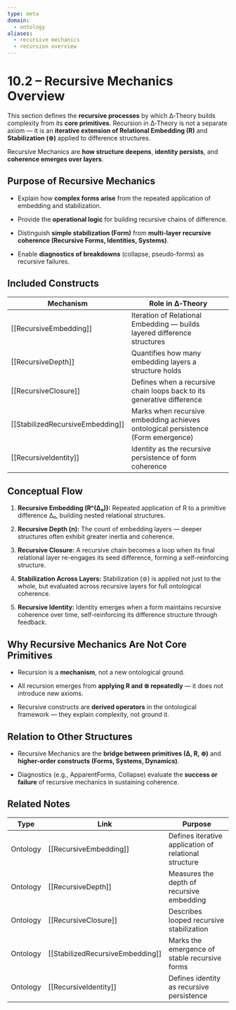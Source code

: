 ```yaml
---
type: meta
domain:
  - ontology
aliases:
  - recursive mechanics
  - recursion overview
---
```


# 10.2 – Recursive Mechanics Overview

This section defines the **recursive processes** by which ∆‑Theory builds complexity from its **core primitives**. Recursion in ∆‑Theory is not a separate axiom — it is an **iterative extension of Relational Embedding (R)** and **Stabilization (⊚)** applied to difference structures.

Recursive Mechanics are **how structure deepens**, **identity persists**, and **coherence emerges over layers**.


## Purpose of Recursive Mechanics

- Explain how **complex forms arise** from the repeated application of embedding and stabilization.
    
- Provide the **operational logic** for building recursive chains of difference.
    
- Distinguish **simple stabilization (Form)** from **multi-layer recursive coherence (Recursive Forms, Identities, Systems)**.
    
- Enable **diagnostics of breakdowns** (collapse, pseudo-forms) as recursive failures.
    

## Included Constructs

|Mechanism|Role in ∆‑Theory|
|---|---|
|[[RecursiveEmbedding]]|Iteration of Relational Embedding — builds layered difference structures|
|[[RecursiveDepth]]|Quantifies how many embedding layers a structure holds|
|[[RecursiveClosure]]|Defines when a recursive chain loops back to its generative difference|
|[[StabilizedRecursiveEmbedding]]|Marks when recursive embedding achieves ontological persistence (Form emergence)|
|[[RecursiveIdentity]]|Identity as the recursive persistence of form coherence|

## Conceptual Flow

1. **Recursive Embedding (Rⁿ(∆₀)):** Repeated application of R to a primitive difference ∆₀, building nested relational structures.
    
2. **Recursive Depth (n):** The count of embedding layers — deeper structures often exhibit greater inertia and coherence.
    
3. **Recursive Closure:** A recursive chain becomes a loop when its final relational layer re-engages its seed difference, forming a self-reinforcing structure.
    
4. **Stabilization Across Layers:** Stabilization (⊚) is applied not just to the whole, but evaluated across recursive layers for full ontological coherence.
    
5. **Recursive Identity:** Identity emerges when a form maintains recursive coherence over time, self-reinforcing its difference structure through feedback.
    

## Why Recursive Mechanics Are Not Core Primitives

- Recursion is a **mechanism**, not a new ontological ground.
    
- All recursion emerges from **applying R and ⊚ repeatedly** — it does not introduce new axioms.
    
- Recursive constructs are **derived operators** in the ontological framework — they explain complexity, not ground it.
    

## Relation to Other Structures

- Recursive Mechanics are the **bridge between primitives (∆, R, ⊚)** and **higher-order constructs (Forms, Systems, Dynamics)**.
    
- Diagnostics (e.g., ApparentForms, Collapse) evaluate the **success or failure** of recursive mechanics in sustaining coherence.
    

## Related Notes

|Type|Link|Purpose|
|---|---|---|
|Ontology|[[RecursiveEmbedding]]|Defines iterative application of relational structure|
|Ontology|[[RecursiveDepth]]|Measures the depth of recursive embedding|
|Ontology|[[RecursiveClosure]]|Describes looped recursive stabilization|
|Ontology|[[StabilizedRecursiveEmbedding]]|Marks the emergence of stable recursive forms|
|Ontology|[[RecursiveIdentity]]|Defines identity as recursive persistence|
